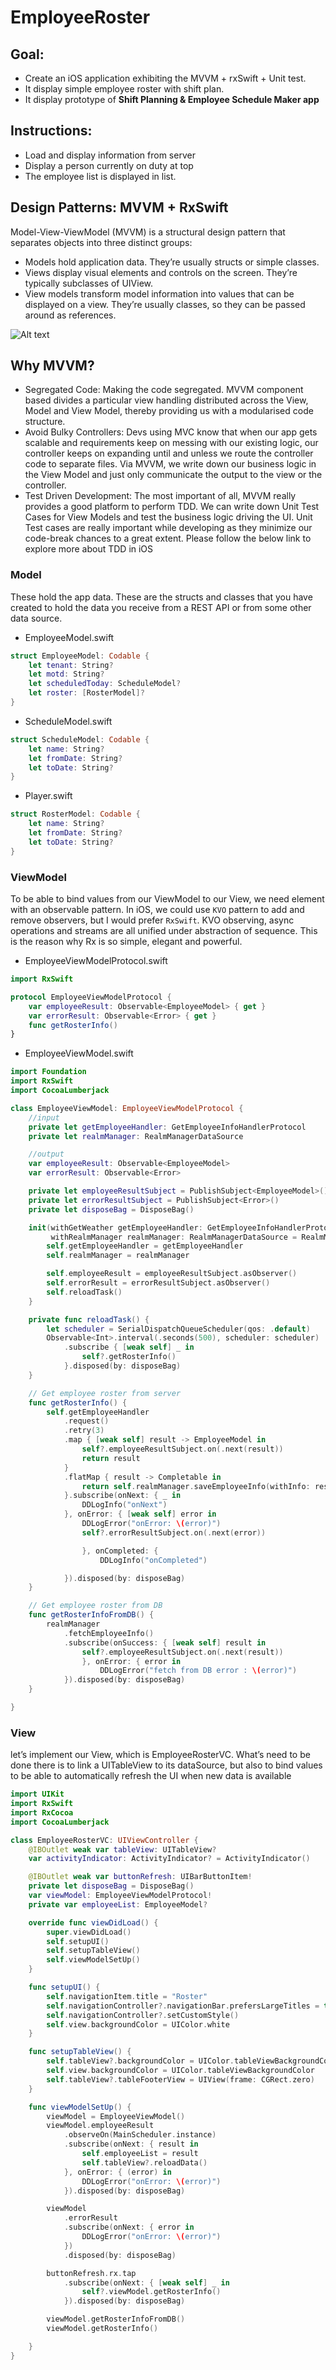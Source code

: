 # EmployeeRoster

## Goal:
* Create an iOS application exhibiting the MVVM + rxSwift + Unit test.
* It display simple employee roster with shift plan. 
* It display prototype of **Shift Planning & Employee Schedule Maker app**

## Instructions:
* Load and display information from server
* Display a person currently on duty at top
* The employee list is displayed in list.

## Design Patterns: MVVM + RxSwift
Model-View-ViewModel (MVVM) is a structural design pattern that separates objects into three distinct groups:
* Models hold application data. They’re usually structs or simple classes.
* Views display visual elements and controls on the screen. They’re typically subclasses of UIView.
* View models transform model information into values that can be displayed on a view. They’re usually classes, so they can be passed around as references.

![Alt text](/ScreenShots/mvvm.png?raw=true "MVVM iOS app architecture pattern")

## Why MVVM?
* Segregated Code: Making the code segregated. MVVM component based divides a particular view handling distributed across the View, Model and View Model, thereby providing us with a modularised code structure.
* Avoid Bulky Controllers: Devs using MVC know that when our app gets scalable and requirements keep on messing with our existing logic, our controller keeps on expanding until and unless we route the controller code to separate files. Via MVVM, we write down our business logic in the View Model and just only communicate the output to the view or the controller.
* Test Driven Development: The most important of all, MVVM really provides a good platform to perform TDD. We can write down Unit Test Cases for View Models and test the business logic driving the UI. Unit Test cases are really important while developing as they minimize our code-break chances to a great extent. Please follow the below link to explore more about TDD in iOS

### Model
These hold the app data. These are the structs and classes that you have created to hold the data you receive from a REST API or from some other data source.
* EmployeeModel.swift
```swift
struct EmployeeModel: Codable {
    let tenant: String?
    let motd: String?
    let scheduledToday: ScheduleModel?
    let roster: [RosterModel]?
}
```
* ScheduleModel.swift
```swift
struct ScheduleModel: Codable {
    let name: String?
    let fromDate: String?
    let toDate: String?
}
```
* Player.swift 
```swift
struct RosterModel: Codable {
    let name: String?
    let fromDate: String?
    let toDate: String?
}
```

### ViewModel
To be able to bind values from our ViewModel to our View, we need element with an observable pattern. In iOS, we could use `KVO` pattern to add and remove observers, but I would prefer `RxSwift`. KVO observing, async operations and streams are all unified under abstraction of sequence. This is the reason why Rx is so simple, elegant and powerful.

* EmployeeViewModelProtocol.swift
```swift
import RxSwift

protocol EmployeeViewModelProtocol {
    var employeeResult: Observable<EmployeeModel> { get }
    var errorResult: Observable<Error> { get }
    func getRosterInfo()
}
```

* EmployeeViewModel.swift
```swift
import Foundation
import RxSwift
import CocoaLumberjack

class EmployeeViewModel: EmployeeViewModelProtocol {
    //input
    private let getEmployeeHandler: GetEmployeeInfoHandlerProtocol
    private let realmManager: RealmManagerDataSource

    //output
    var employeeResult: Observable<EmployeeModel>
    var errorResult: Observable<Error>

    private let employeeResultSubject = PublishSubject<EmployeeModel>()
    private let errorResultSubject = PublishSubject<Error>()
    private let disposeBag = DisposeBag()

    init(withGetWeather getEmployeeHandler: GetEmployeeInfoHandlerProtocol = GetEmployeeInfoHandler(),
         withRealmManager realmManager: RealmManagerDataSource = RealmManager()) {
        self.getEmployeeHandler = getEmployeeHandler
        self.realmManager = realmManager

        self.employeeResult = employeeResultSubject.asObserver()
        self.errorResult = errorResultSubject.asObserver()
        self.reloadTask()
    }

    private func reloadTask() {
        let scheduler = SerialDispatchQueueScheduler(qos: .default)
        Observable<Int>.interval(.seconds(500), scheduler: scheduler)
            .subscribe { [weak self] _ in
                self?.getRosterInfo()
            }.disposed(by: disposeBag)
    }

    // Get employee roster from server
    func getRosterInfo() {
        self.getEmployeeHandler
            .request()
            .retry(3)
            .map { [weak self] result -> EmployeeModel in
                self?.employeeResultSubject.on(.next(result))
                return result
            }
            .flatMap { result -> Completable in
                return self.realmManager.saveEmployeeInfo(withInfo: result)
            }.subscribe(onNext: { _ in
                DDLogInfo("onNext")
            }, onError: { [weak self] error in
                DDLogError("onError: \(error)")
                self?.errorResultSubject.on(.next(error))

                }, onCompleted: {
                    DDLogInfo("onCompleted")

            }).disposed(by: disposeBag)
    }

    // Get employee roster from DB
    func getRosterInfoFromDB() {
        realmManager
            .fetchEmployeeInfo()
            .subscribe(onSuccess: { [weak self] result in
                self?.employeeResultSubject.on(.next(result))
                }, onError: { error in
                    DDLogError("fetch from DB error : \(error)")
            }).disposed(by: disposeBag)
    }

}

```

### View
let’s implement our View, which is EmployeeRosterVC. What’s need to be done there is to link a UITableView to its dataSource, but also to bind values to be able to automatically refresh the UI when new data is available

```swift
import UIKit
import RxSwift
import RxCocoa
import CocoaLumberjack

class EmployeeRosterVC: UIViewController {
    @IBOutlet weak var tableView: UITableView?
    var activityIndicator: ActivityIndicator? = ActivityIndicator()

    @IBOutlet weak var buttonRefresh: UIBarButtonItem!
    private let disposeBag = DisposeBag()
    var viewModel: EmployeeViewModelProtocol!
    private var employeeList: EmployeeModel?

    override func viewDidLoad() {
        super.viewDidLoad()
        self.setupUI()
        self.setupTableView()
        self.viewModelSetUp()
    }

    func setupUI() {
        self.navigationItem.title = "Roster"
        self.navigationController?.navigationBar.prefersLargeTitles = true
        self.navigationController?.setCustomStyle()
        self.view.backgroundColor = UIColor.white
    }

    func setupTableView() {
        self.tableView?.backgroundColor = UIColor.tableViewBackgroundColor
        self.view.backgroundColor = UIColor.tableViewBackgroundColor
        self.tableView?.tableFooterView = UIView(frame: CGRect.zero)
    }

    func viewModelSetUp() {
        viewModel = EmployeeViewModel()
        viewModel.employeeResult
            .observeOn(MainScheduler.instance)
            .subscribe(onNext: { result in
                self.employeeList = result
                self.tableView?.reloadData()
            }, onError: { (error) in
                DDLogError("onError: \(error)")
            }).disposed(by: disposeBag)

        viewModel
            .errorResult
            .subscribe(onNext: { error in
                DDLogError("onError: \(error)")
            })
            .disposed(by: disposeBag)

        buttonRefresh.rx.tap
            .subscribe(onNext: { [weak self] _ in
                self?.viewModel.getRosterInfo()
            }).disposed(by: disposeBag)

        viewModel.getRosterInfoFromDB()
        viewModel.getRosterInfo()

    }
}

```